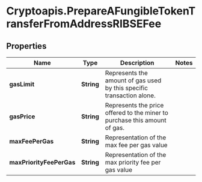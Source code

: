 # Cryptoapis.PrepareAFungibleTokenTransferFromAddressRIBSEFee

## Properties

Name | Type | Description | Notes
------------ | ------------- | ------------- | -------------
**gasLimit** | **String** | Represents the amount of gas used by this specific transaction alone. | 
**gasPrice** | **String** | Represents the price offered to the miner to purchase this amount of gas. | 
**maxFeePerGas** | **String** | Representation of the max fee per gas value | 
**maxPriorityFeePerGas** | **String** | Representation of the max priority fee per gas value | 


